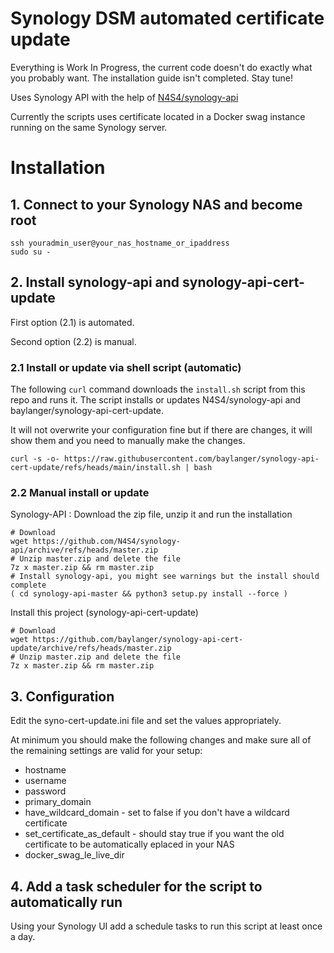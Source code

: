 # Synology DSM automated certificate update

Everything is Work In Progress, the current code doesn't do exactly what you probably want. The installation guide isn't completed. Stay tune!

Uses Synology API with the help of [N4S4/synology-api](https://github.com/N4S4/synology-api)

Currently the scripts uses certificate located in a Docker swag instance running on the same Synology server.

# Installation

## 1. Connect to your Synology NAS and become root
```
ssh youradmin_user@your_nas_hostname_or_ipaddress
sudo su -
```

## 2. Install synology-api and synology-api-cert-update

First option (2.1) is automated.

Second option (2.2) is manual.

### 2.1 Install or update via shell script (automatic)

The following `curl` command downloads the `install.sh` script from this repo and runs it. The script installs or updates N4S4/synology-api and baylanger/synology-api-cert-update.

It will not overwrite your configuration fine but if there are changes, it will show them and you need to manually make the changes.

```
curl -s -o- https://raw.githubusercontent.com/baylanger/synology-api-cert-update/refs/heads/main/install.sh | bash
```

### 2.2 Manual install or update

Synology-API : Download the zip file, unzip it and run the installation

```
# Download
wget https://github.com/N4S4/synology-api/archive/refs/heads/master.zip
# Unzip master.zip and delete the file
7z x master.zip && rm master.zip
# Install synology-api, you might see warnings but the install should complete
( cd synology-api-master && python3 setup.py install --force )
```

Install this project (synology-api-cert-update)
```
# Download
wget https://github.com/baylanger/synology-api-cert-update/archive/refs/heads/master.zip
# Unzip master.zip and delete the file
7z x master.zip && rm master.zip
```

## 3. Configuration

Edit the syno-cert-update.ini file and set the values appropriately.

At minimum you should make the following changes and make sure all of the remaining settings are valid for your setup:
- hostname
- username
- password
- primary_domain
- have_wildcard_domain - set to false if you don't have a wildcard certificate
- set_certificate_as_default - should stay true if you want the old certificate to be automatically eplaced in your NAS
- docker_swag_le_live_dir

## 4. Add a task scheduler for the script to automatically run

Using your Synology UI add a schedule tasks to run this script at least once a day.

